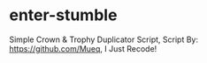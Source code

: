 # enter-stumble
Simple Crown &amp; Trophy Duplicator Script, Script By: https://github.com/Mueq, I Just Recode!
